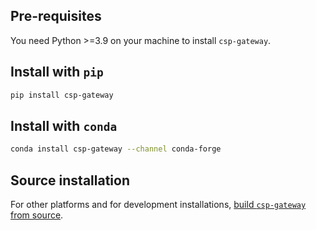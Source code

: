 ## Pre-requisites

You need Python >=3.9 on your machine to install `csp-gateway`.

## Install with `pip`

```bash
pip install csp-gateway
```

## Install with `conda`

```bash
conda install csp-gateway --channel conda-forge
```

## Source installation

For other platforms and for development installations, [build `csp-gateway` from source](Build-from-Source).
